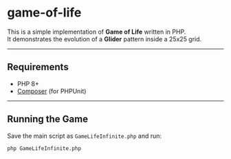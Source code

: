# game-of-life

This is a simple implementation of **Game of Life** written in PHP.  
It demonstrates the evolution of a **Glider** pattern inside a 25x25 grid.

---

## Requirements
- PHP 8+
- [Composer](https://getcomposer.org/) (for PHPUnit)

---

## Running the Game
Save the main script as `GameLifeInfinite.php` and run:

```bash
php GameLifeInfinite.php
```
